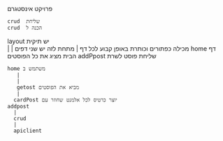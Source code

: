 פרויקט אינסטגרם

    crud  שליחת
    crud  הכנה ל
  layout   יש תיקית  
    |
    |
    מכילה כפתורים וכותרת
    באופן קבוע לכל דף
    |
    מתחת לזה יש שני דפים
    home  דף הבית מציג את כל הפוסטים
    addPpost  שליחת פוסט לשרת

    home משתמש ב
       |
       |
       getost מביא את הפוסטים
       |
      cardPost יוצר כרטיס לכל אלמנט שחוזר עם 
    addpost
      |
      crud
      |
      apiclient
